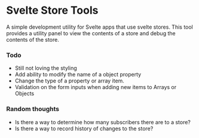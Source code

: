 # Svelte Store Tools

A simple development utility for Svelte apps that use svelte stores. This tool provides a utility panel to view the contents of a store and debug the contents of the store. 

### Todo
- Still not loving the styling
- Add ability to modify the name of a object property
- Change the type of a property or array item.
- Validation on the form inputs when adding new items to Arrays or Objects

### Random thoughts
- Is there a way to determine how many subscribers there are to a store?
- Is there a way to record history of changes to the store?